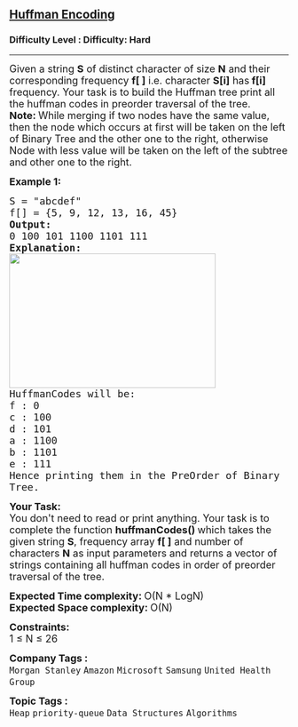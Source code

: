<h2><a href="https://www.geeksforgeeks.org/problems/huffman-encoding3345/1">Huffman Encoding</a></h2><h3>Difficulty Level : Difficulty: Hard</h3><hr><div class="problems_problem_content__Xm_eO"><p><span style="font-size: 18px;">Given a string <strong>S</strong>&nbsp;of distinct character&nbsp;of size <strong>N</strong>&nbsp;and their corresponding frequency <strong>f[ ]</strong> i.e. character <strong>S[i]</strong> has<strong> f[i]</strong> frequency. Your task is to build&nbsp;the Huffman tree print all the huffman codes in preorder traversal&nbsp;of the tree.<br><strong>Note: </strong>While merging if two nodes&nbsp;have the same value, then the node which occurs&nbsp;at first will be taken on the left of Binary Tree and the other one to the right, otherwise Node with less value will be taken on the left of the subtree and other one to the right.</span></p>
<p><span style="font-size: 18px;"><strong>Example 1:</strong></span></p>
<pre><span style="font-size: 18px;">S = "abcdef"
f[] = {5, 9, 12, 13, 16, 45}
<strong>Output: </strong>
0 100 101 1100 1101 111
<strong>Explanation:
</strong></span><span style="font-size: 18px;"><img src="https://media.geeksforgeeks.org/img-practice/prod/addEditProblem/705885/Web/Other/blobid0_1753358055.webp" width="372" height="242"><br>HuffmanCodes will be:
f : 0
c : 100
d : 101
a : 1100
b : 1101
e : 111
Hence printing them in the PreOrder of Binary 
Tree.</span></pre>
<p><span style="font-size: 18px;"><strong>Your Task:</strong><br>You don't need to read or print anything. Your task is to complete the function&nbsp;<strong>huffmanCodes()&nbsp;</strong>which takes the given string <strong>S</strong>, frequency array <strong>f[ ]</strong>&nbsp;and number of characters <strong>N</strong> as input parameters and returns a vector of strings containing all huffman codes in order of preorder traversal&nbsp;of the tree.</span></p>
<p><span style="font-size: 18px;"><strong>Expected Time complexity: </strong>O(N * LogN)&nbsp;<br><strong>Expected Space complexity:&nbsp;</strong>O(N)&nbsp;</span></p>
<p><span style="font-size: 18px;"><strong>Constraints:</strong><br>1 ≤ N&nbsp;≤ 26</span></p></div><p><span style=font-size:18px><strong>Company Tags : </strong><br><code>Morgan Stanley</code>&nbsp;<code>Amazon</code>&nbsp;<code>Microsoft</code>&nbsp;<code>Samsung</code>&nbsp;<code>United Health Group</code>&nbsp;<br><p><span style=font-size:18px><strong>Topic Tags : </strong><br><code>Heap</code>&nbsp;<code>priority-queue</code>&nbsp;<code>Data Structures</code>&nbsp;<code>Algorithms</code>&nbsp;